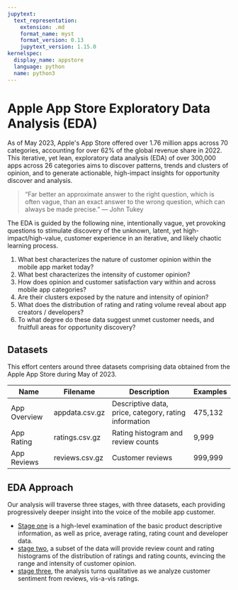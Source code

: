 ```yaml
---
jupytext:
  text_representation:
    extension: .md
    format_name: myst
    format_version: 0.13
    jupytext_version: 1.15.0
kernelspec:
  display_name: appstore
  language: python
  name: python3
---
```


# Apple App Store Exploratory Data Analysis (EDA)
As of May 2023, Apple's App Store offered over 1.76 million apps across 70 categories, accounting for over 62% of the global revenue share in 2022. This iterative, yet lean, exploratory data analysis (EDA) of over 300,000 apps across 26 categories aims to discover patterns, trends and clusters of opinion, and to generate actionable, high-impact insights for opportunity discover and analysis.

> “Far better an approximate answer to the right question, which is often vague, than an exact answer to the wrong question, which can always be made precise.” — John Tukey

The EDA is guided by the following nine, intentionally vague, yet provoking questions to stimulate discovery of the unknown, latent, yet high-impact/high-value, customer experience in an iterative, and likely chaotic learning process.

1. What best characterizes the nature of customer opinion within the mobile app market today?
2. What best characterizes the intensity of customer opinion?
3. How does opinion and customer satisfaction vary within and across mobile app categories?
4. Are their clusters exposed by the nature and intensity of opinion?
5. What does the distribution of rating and rating volume reveal about app creators / developers?
6. To what degree do these data suggest unmet customer needs, and fruitfull areas for opportunity discovery?

## Datasets
This effort centers around three datasets comprising data obtained from the Apple App Store during May of 2023.

| Name         | Filename       | Description                                           | Examples     |
|--------------|----------------|-------------------------------------------------------|--------------|
| App Overview | appdata.csv.gz | Descriptive data, price, category, rating information |   475,132    |
| App Rating   | ratings.csv.gz | Rating histogram and review counts                    |       9,999  |
| App Reviews  | reviews.csv.gz | Customer reviews                                      |   999,999    |

## EDA Approach
Our analysis will traverse three stages, with three datasets, each providing progressively deeper insight into the voice of the mobile app customer.

- [Stage one](3_data/2_eda_stage_1.md) is a high-level examination of the basic product descriptive information, as well as price, average rating, rating count and developer data.
- [stage two](jbook/3_data/3_eda_stage_2.md), a subset of the data will provide review count and rating histograms of the distribution of ratings and rating counts, evincing the range and intensity of customer opinion.
- [stage three](jbook/3_data/4_eda_stage_3.md), the analysis turns qualitative as we analyze customer sentiment from reviews, vis-a-vis ratings.
